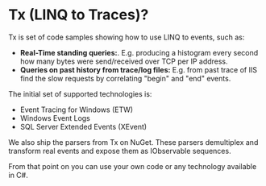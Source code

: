 # Tx (LINQ to Traces)?

Tx is set of code samples showing how to use LINQ to events, such as:

* **Real-Time standing queries:**. E.g. producing a histogram every second how many bytes were send/received over TCP per IP address. 
* **Queries on past history from trace/log files:** E.g. from past trace of IIS find the slow requests by correlating "begin" and "end" events.

The initial set of supported technologies is:

* Event Tracing for Windows (ETW)
* Windows Event Logs
* SQL Server Extended Events (XEvent)

We also ship the parsers from Tx on NuGet. These parsers demultiplex and transform real events and expose them as  IObservable sequences. 

From that point on you can use your own code or any technology available in C#. 


 






